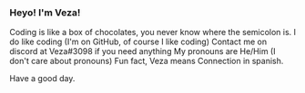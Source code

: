 ### Heyo! I'm Veza!

Coding is like a box of chocolates, you never know where the semicolon is.
I do like coding (I'm on GitHub, of course I like coding)
Contact me on discord at Veza#3098 if you need anything
My pronouns are He/Him (I don't care about pronouns)
Fun fact, Veza means Connection in spanish.

Have a good day.
